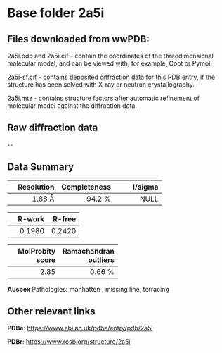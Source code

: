 # Base folder 2a5i

## Files downloaded from wwPDB:

2a5i.pdb and 2a5i.cif - contain the coordinates of the threedimensional molecular model, and can be viewed with, for example, Coot or Pymol.

2a5i-sf.cif - contains deposited diffraction data for this PDB entry, if the structure has been solved with X-ray or neutron crystallography.

2a5i.mtz - contains structure factors after automatic refinement of molecular model against the diffraction data.

## Raw diffraction data

--<br> 

## Data Summary
|   | Resolution | Completeness| I/sigma |
|---|-------------:|----------------:|--------------:|
|   |1.88 Å|94.2  %|<img width=50/>NULL |

|   | **R-work**| **R-free**   
|---|-------------:|----------------:|           
||0.1980|0.2420|

|   |**MolProbity<br>score**| **Ramachandran<br>outliers** 
|---|-------------:|----------------:|
||2.85|0.66 %|

**Auspex** Pathologies: manhatten , missing line, terracing

 

## Other relevant links 
**PDBe**:  https://www.ebi.ac.uk/pdbe/entry/pdb/2a5i
 
**PDBr**: https://www.rcsb.org/structure/2a5i 

